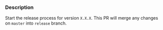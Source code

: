 
[//]: # (This should be discussed in the daily meeting)
[//]: # (Remember to bump the version to the release version after this is merged)
[//]: # (Remember to communicate the release version on Slack after the bump)

### Description

Start the release process for version `X.X.X`.
This PR will merge any changes on `master` into `release` branch.
